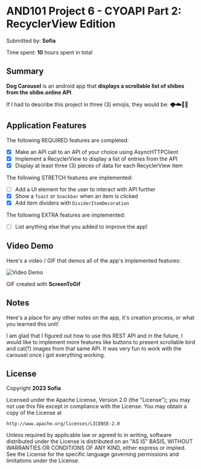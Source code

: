 # AND101 Project 6 - CYOAPI Part 2: RecyclerView Edition

Submitted by: **Sofia**

Time spent: **10** hours spent in total

## Summary

**Dog Carousel** is an android app that **displays a scrollable list of shibes from the shibe.online API**

If I had to describe this project in three (3) emojis, they would be: **🌩️☁️🐕‍🦺**

## Application Features


The following REQUIRED features are completed:

- [X] Make an API call to an API of your choice using AsyncHTTPClient
- [X] Implement a RecyclerView to display a list of entries from the API
- [X] Display at least three (3) pieces of data for each RecyclerView item

The following STRETCH features are implemented:

- [ ] Add a UI element for the user to interact with API further
- [X] Show a `Toast` or `Snackbar` when an item is clicked
- [X] Add item dividers with `DividerItemDecoration`

The following EXTRA features are implemented:

- [ ] List anything else that you added to improve the app!

## Video Demo

Here's a video / GIF that demos all of the app's implemented features:

<img src='https://i.imgur.com/4u7WGwJ.gif' title='Video Demo' width='' alt='Video Demo' />

GIF created with **ScreenToGif**

## Notes

Here's a place for any other notes on the app, it's creation process, or what you learned this unit!

I am glad that I figured out how to use this REST API and in the future, I would like to implement more features like buttons to present scrollable bird and cat(?) images from that same API.  It was very fun to work with the carousel once I got everything working.

## License

Copyright **2023** **Sofia**

Licensed under the Apache License, Version 2.0 (the "License");
you may not use this file except in compliance with the License.
You may obtain a copy of the License at

    http://www.apache.org/licenses/LICENSE-2.0

Unless required by applicable law or agreed to in writing, software
distributed under the License is distributed on an "AS IS" BASIS,
WITHOUT WARRANTIES OR CONDITIONS OF ANY KIND, either express or implied.
See the License for the specific language governing permissions and
limitations under the License.
